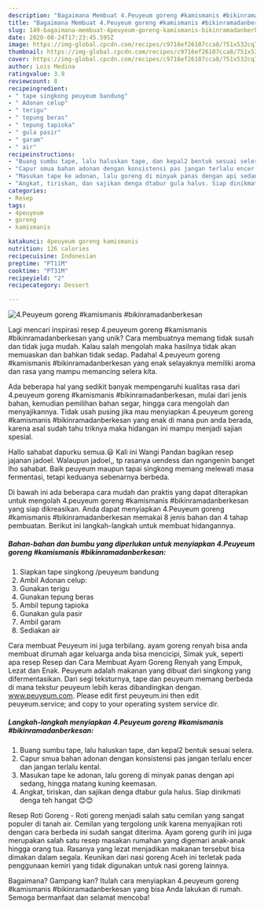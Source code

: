 ```yaml
---
description: "Bagaimana Membuat 4.Peuyeum goreng #kamismanis #bikinramadanberkesan Anti Gagal"
title: "Bagaimana Membuat 4.Peuyeum goreng #kamismanis #bikinramadanberkesan Anti Gagal"
slug: 149-bagaimana-membuat-4peuyeum-goreng-kamismanis-bikinramadanberkesan-anti-gagal
date: 2020-08-24T17:23:45.595Z
image: https://img-global.cpcdn.com/recipes/c9716ef26107cca8/751x532cq70/4peuyeum-goreng-kamismanis-bikinramadanberkesan-foto-resep-utama.jpg
thumbnail: https://img-global.cpcdn.com/recipes/c9716ef26107cca8/751x532cq70/4peuyeum-goreng-kamismanis-bikinramadanberkesan-foto-resep-utama.jpg
cover: https://img-global.cpcdn.com/recipes/c9716ef26107cca8/751x532cq70/4peuyeum-goreng-kamismanis-bikinramadanberkesan-foto-resep-utama.jpg
author: Lois Medina
ratingvalue: 3.9
reviewcount: 8
recipeingredient:
- " tape singkong peuyeum bandung"
- " Adonan celup"
- " terigu"
- " tepung beras"
- " tepung tapioka"
- " gula pasir"
- " garam"
- " air"
recipeinstructions:
- "Buang sumbu tape, lalu haluskan tape, dan kepal2 bentuk sesuai selera."
- "Capur smua bahan adonan dengan konsistensi pas jangan terlalu encer dan jangan terlalu kental."
- "Masukan tape ke adonan, lalu goreng di minyak panas dengan api sedang, hingga matang kuning keemasan."
- "Angkat, tiriskan, dan sajikan denga dtabur gula halus. Siap dinikmati denga teh hangat 😊😊"
categories:
- Resep
tags:
- 4peuyeum
- goreng
- kamismanis

katakunci: 4peuyeum goreng kamismanis 
nutrition: 126 calories
recipecuisine: Indonesian
preptime: "PT11M"
cooktime: "PT31M"
recipeyield: "2"
recipecategory: Dessert

---
```



![4.Peuyeum goreng #kamismanis #bikinramadanberkesan](https://img-global.cpcdn.com/recipes/c9716ef26107cca8/751x532cq70/4peuyeum-goreng-kamismanis-bikinramadanberkesan-foto-resep-utama.jpg)

Lagi mencari inspirasi resep 4.peuyeum goreng #kamismanis #bikinramadanberkesan yang unik? Cara membuatnya memang tidak susah dan tidak juga mudah. Kalau salah mengolah maka hasilnya tidak akan memuaskan dan bahkan tidak sedap. Padahal 4.peuyeum goreng #kamismanis #bikinramadanberkesan yang enak selayaknya memiliki aroma dan rasa yang mampu memancing selera kita.

Ada beberapa hal yang sedikit banyak mempengaruhi kualitas rasa dari 4.peuyeum goreng #kamismanis #bikinramadanberkesan, mulai dari jenis bahan, kemudian pemilihan bahan segar, hingga cara mengolah dan menyajikannya. Tidak usah pusing jika mau menyiapkan 4.peuyeum goreng #kamismanis #bikinramadanberkesan yang enak di mana pun anda berada, karena asal sudah tahu triknya maka hidangan ini mampu menjadi sajian spesial.

Hallo sahabat dapurku semua.😃 Kali ini Wangi Pandan bagikan resep jajanan jadoel. Walaupun jadoel,, tp rasanya uendess dan ngangenin banget lho sahabat. Baik peuyeum maupun tapai singkong memang melewati masa fermentasi, tetapi keduanya sebenarnya berbeda.


Di bawah ini ada beberapa cara mudah dan praktis yang dapat diterapkan untuk mengolah 4.peuyeum goreng #kamismanis #bikinramadanberkesan yang siap dikreasikan. Anda dapat menyiapkan 4.Peuyeum goreng #kamismanis #bikinramadanberkesan memakai 8 jenis bahan dan 4 tahap pembuatan. Berikut ini langkah-langkah untuk membuat hidangannya.

<!--inarticleads1-->

##### Bahan-bahan dan bumbu yang diperlukan untuk menyiapkan 4.Peuyeum goreng #kamismanis #bikinramadanberkesan:

1. Siapkan  tape singkong /peuyeum bandung
1. Ambil  Adonan celup:
1. Gunakan  terigu
1. Gunakan  tepung beras
1. Ambil  tepung tapioka
1. Gunakan  gula pasir
1. Ambil  garam
1. Sediakan  air


Cara membuat Peuyeum ini juga terbilang. ayam goreng renyah bisa anda membuat dirumah agar keluarga anda bisa mencicipi, Simak yuk, seperti apa resep Resep dan Cara Membuat Ayam Goreng Renyah yang Empuk, Lezat dan Enak. Peuyeum adalah makanan yang dibuat dari singkong yang difermentasikan. Dari segi teksturnya, tape dan peuyeum memang berbeda di mana tekstur peuyeum lebih keras dibandingkan dengan. www.peuyeum.com. Please edit first peuyeum.ini then edit peuyeum.service; and copy to your operating system service dir. 

<!--inarticleads2-->

##### Langkah-langkah menyiapkan 4.Peuyeum goreng #kamismanis #bikinramadanberkesan:

1. Buang sumbu tape, lalu haluskan tape, dan kepal2 bentuk sesuai selera.
1. Capur smua bahan adonan dengan konsistensi pas jangan terlalu encer dan jangan terlalu kental.
1. Masukan tape ke adonan, lalu goreng di minyak panas dengan api sedang, hingga matang kuning keemasan.
1. Angkat, tiriskan, dan sajikan denga dtabur gula halus. Siap dinikmati denga teh hangat 😊😊


Resep Roti Goreng - Roti goreng menjadi salah satu cemilan yang sangat populer di tanah air. Cemilan yang tergolong unik karena menyajikan roti dengan cara berbeda ini sudah sangat diterima. Ayam goreng gurih ini juga merupakan salah satu resep masakan rumahan yang digemari anak-anak hingga orang tua. Rasanya yang lezat menjadikan makanan tersebut bisa dimakan dalam segala. Keunikan dari nasi goreng Aceh ini terletak pada penggunaan kemiri yang tidak digunakan untuk nasi goreng lainnya. 

Bagaimana? Gampang kan? Itulah cara menyiapkan 4.peuyeum goreng #kamismanis #bikinramadanberkesan yang bisa Anda lakukan di rumah. Semoga bermanfaat dan selamat mencoba!
